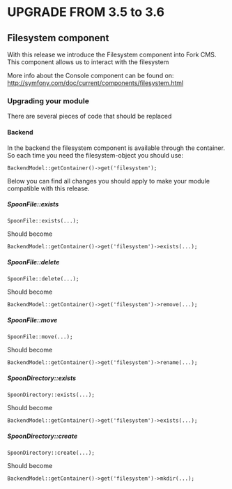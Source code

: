 UPGRADE FROM 3.5 to 3.6
=======================

## Filesystem component

With this release we introduce the Filesystem component into Fork CMS. This
component allows us to interact with the filesystem

More info about the Console component can be found on:
http://symfony.com/doc/current/components/filesystem.html

### Upgrading your module

There are several pieces of code that should be replaced

#### Backend

In the backend the filesystem component is available through the container. So
each time you need the filesystem-object you should use:

	BackendModel::getContainer()->get('filesystem');


Below you can find all changes you should apply to make your module compatible
with this release.

##### SpoonFile::exists


	SpoonFile::exists(...);

Should become

	BackendModel::getContainer()->get('filesystem')->exists(...);

##### SpoonFile::delete

	SpoonFile::delete(...);

Should become

	BackendModel::getContainer()->get('filesystem')->remove(...);

##### SpoonFile::move

	SpoonFile::move(...);

Should become

	BackendModel::getContainer()->get('filesystem')->rename(...);

##### SpoonDirectory::exists

	SpoonDirectory::exists(...);

Should become

	BackendModel::getContainer()->get('filesystem')->exists(...);

##### SpoonDirectory::create

	SpoonDirectory::create(...);

Should become

	BackendModel::getContainer()->get('filesystem')->mkdir(...);
